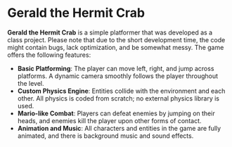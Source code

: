 # Gerald the Hermit Crab

**Gerald the Hermit Crab** is a simple platformer that was developed as a class project. Please note that due to the short development time, the code might contain bugs, lack optimization, and be somewhat messy. The game offers the following features:

- **Basic Platforming**: The player can move left, right, and jump across platforms. A dynamic camera smoothly follows the player throughout the level.
- **Custom Physics Engine**: Entities collide with the environment and each other. All physics is coded from scratch; no external physics library is used.
- **Mario-like Combat**: Players can defeat enemies by jumping on their heads, and enemies kill the player upon other forms of contact.
- **Animation and Music**: All characters and entities in the game are fully animated, and there is background music and sound effects.

